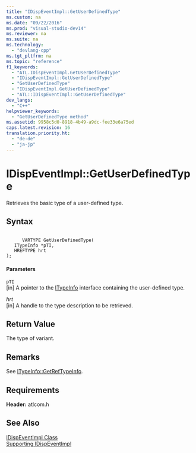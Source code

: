 ```yaml
---
title: "IDispEventImpl::GetUserDefinedType"
ms.custom: na
ms.date: "09/22/2016"
ms.prod: "visual-studio-dev14"
ms.reviewer: na
ms.suite: na
ms.technology: 
  - "devlang-cpp"
ms.tgt_pltfrm: na
ms.topic: "reference"
f1_keywords: 
  - "ATL.IDispEventImpl.GetUserDefinedType"
  - "IDispEventImpl::GetUserDefinedType"
  - "GetUserDefinedType"
  - "IDispEventImpl.GetUserDefinedType"
  - "ATL::IDispEventImpl::GetUserDefinedType"
dev_langs: 
  - "C++"
helpviewer_keywords: 
  - "GetUserDefinedType method"
ms.assetid: 9958c5d0-8918-4b49-a9dc-fee33e6a75ed
caps.latest.revision: 16
translation.priority.ht: 
  - "de-de"
  - "ja-jp"
---
```

# IDispEventImpl::GetUserDefinedType
Retrieves the basic type of a user-defined type.  
  
## Syntax  
  
```  
  
      VARTYPE GetUserDefinedType(  
   ITypeInfo *pTI,  
   HREFTYPE hrt   
);  
```  
  
#### Parameters  
 `pTI`  
 [in] A pointer to the [ITypeInfo](assetId:///f3356463-3373-4279-bae1-953378aa2680) interface containing the user-defined type.  
  
 *hrt*  
 [in] A handle to the type description to be retrieved.  
  
## Return Value  
 The type of variant.  
  
## Remarks  
 See [ITypeInfo::GetRefTypeInfo](assetId:///61d3b31d-6591-4e55-9e82-5246a168be00).  
  
## Requirements  
 **Header:** atlcom.h  
  
## See Also  
 [IDispEventImpl Class](../vs140/idispeventimpl-class.md)   
 [Supporting IDispEventImpl](../vs140/supporting-idispeventimpl.md)